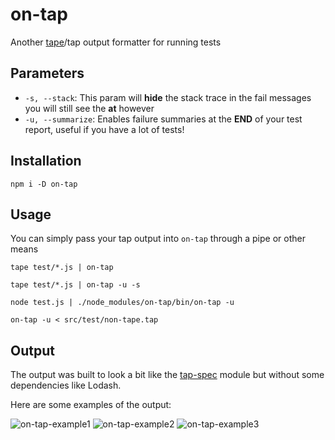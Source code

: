 # on-tap

Another [tape](https://github.com/substack/tape)/tap output formatter for running tests

## Parameters

- `-s, --stack`: This param will **hide** the stack trace in the fail messages you will still see the **at** however
- `-u, --summarize`: Enables failure summaries at the **END** of your test report, useful if you have a lot of tests!

## Installation

```
npm i -D on-tap
```

## Usage

You can simply pass your tap output into `on-tap` through a pipe or other means

```
tape test/*.js | on-tap

tape test/*.js | on-tap -u -s

node test.js | ./node_modules/on-tap/bin/on-tap -u

on-tap -u < src/test/non-tape.tap
```

## Output

The output was built to look a bit like the [tap-spec](https://github.com/scottcorgan/tap-spec) module but without some dependencies like Lodash.

Here are some examples of the output:

![on-tap-example1](https://user-images.githubusercontent.com/8997380/120854433-2b068a00-c54b-11eb-8886-ed5c2ff0e2b8.png)
![on-tap-example2](https://user-images.githubusercontent.com/8997380/120854441-2cd04d80-c54b-11eb-9125-88619f28761c.png)
![on-tap-example3](https://user-images.githubusercontent.com/8997380/120854444-2e017a80-c54b-11eb-8c51-27e3c9d83205.png)
